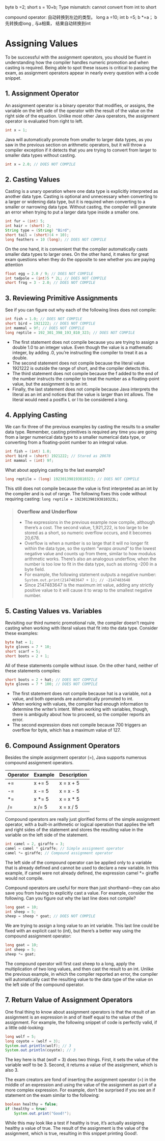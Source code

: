 byte b =2;
short s = 10+b;  Type mismatch: cannot convert from int to short

compound operator: 自动转换到左边的类型。
long a =10;
int b =5;
b *=a； b先转换成long , 与a相乘， 结果自动转换到int

# Assigning Values
To be successful with the assignment operators, you should be fluent in understanding how the compiler handles numeric promotion and when casting is required. Being able to spot these issues is critical to passing the exam, as assignment operators appear in nearly every question with a code snippet.

## 1. Assignment Operator
An assignment operator is a binary operator that modifies, or assigns, the variable on the
left side of the operator with the result of the value on the right side of the equation. Unlike
most other Java operators, the assignment operator is evaluated from right to left.
```java
int x = 1;
```

Java will automatically promote from smaller to larger data types, as you saw in the
previous section on arithmetic operators, but it will throw a compiler exception if it detects
that you are trying to convert from larger to smaller data types without casting.
```java
int x = 2.0; // DOES NOT COMPILE
```

## 2. Casting Values
Casting is a unary operation where one data type is explicitly
interpreted as another data type. Casting is optional and unnecessary when converting to a
larger or widening data type, but it is required when converting to a smaller or narrowing
data type. Without casting, the compiler will generate an error when trying to put a larger
data type inside a smaller one.
```java
int fur = (int) 5;
int hair = (short) 2;
String type = (String) "Bird";
short tail = (short)(4 + 10);
long feathers = 10 (long); // DOES NOT COMPILE
```

On the one hand, it is convenient that the compiler automatically casts smaller data
types to larger ones. On the other hand, it makes for great exam questions when they do the
opposite to see whether you are paying attention
```java
float egg = 2.0 / 9; // DOES NOT COMPILE
int tadpole = (int)5 * 2L; // DOES NOT COMPILE
short frog = 3 - 2.0; // DOES NOT COMPILE
```

## 3. Reviewing Primitive Assignments
See if you can figure out why each of the following lines does not compile:
```java
int fish = 1.0; // DOES NOT COMPILE
short bird = 1921222; // DOES NOT COMPILE
int mammal = 9f; // DOES NOT COMPILE
long reptile = 192_301_398_193_810_323; // DOES NOT COMPILE
```
- The first statement does not compile because you are trying to assign a double 1.0
to an integer value. Even though the value is a mathematic integer, by adding .0, you’re
instructing the compiler to treat it as a double. 
- The second statement does not compile because the literal value 1921222 is outside the range of short, and the compiler detects this. 
- The third statement does not compile because the f added to the end of the number
instructs the compiler to treat the number as a floating-point value, but the assignment is to an int. 
- Finally, the last statement does not compile because Java interprets the literal as an
int and notices that the value is larger than int allows. The literal would need a postfix L
or l to be considered a long.

## 4. Applying Casting
We can fix three of the previous examples by casting the results to a smaller data type.
Remember, casting primitives is required any time you are going from a larger numerical
data type to a smaller numerical data type, or converting from a floating-point number to an
integral value.
```java
int fish = (int) 1.0;
short bird = (short) 1921222; // Stored as 20678
int mammal = (int) 9f;
```
What about applying casting to the last example?
```java
long reptile = (long) 192301398193810323; // DOES NOT COMPILE
```
This still does not compile because the value is first interpreted as an int by the compiler
and is out of range. The following fixes this code without requiring casting:
`long reptile = 192301398193810323L;`

> ### Overflow and Underflow
> - The expressions in the previous example now compile, although there’s a cost. The second
value, 1,921,222, is too large to be stored as a short, so numeric overflow occurs, and it
becomes 20,678. 
> - Overflow is when a number is so large that it will no longer fit within the
data type, so the system “*wraps around*” to the lowest negative value and counts up from
there, similar to how modulus arithmetic works. There’s also an analogous underflow, when
the number is too low to fit in the data type, such as storing -200 in a byte field.
> - For example, the following statement outputs a negative number:
`System.out.print(2147483647 + 1); // -2147483648`
> - Since 2147483647 is the maximum int value, adding any strictly positive value to it will
cause it to wrap to the smallest negative number.

## 5. Casting Values vs. Variables
Revisiting our third numeric promotional rule, the compiler doesn’t require casting when
working with literal values that fit into the data type. Consider these examples:
```java
byte hat = 1;
byte gloves = 7 * 10;
short scarf = 5;
short boots = 2 + 1;
```
All of these statements compile without issue. On the other hand, neither of these statements compiles:
```java
short boots = 2 + hat; // DOES NOT COMPILE
byte gloves = 7 * 100; // DOES NOT COMPILE
```
- The first statement does not compile because hat is a variable, not a value, and both
operands are automatically promoted to int. 
- When working with values, the compiler
had enough information to determine the writer’s intent. 
When working with variables, though, there is ambiguity about how to proceed, so the compiler reports an error. 
- The second expression does not compile because 700 triggers an overflow for byte, which has a
maximum value of 127.

## 6. Compound Assignment Operators
Besides the simple assignment operator (=), Java supports numerous compound assignment
operators.

|Operator | Example | Description |
|-------|--------|-----------|
|+= | x += 5 | x = x + 5 |
|-= | x -= 5 | x = x - 5 |
|*= | x *= 5 | x = x * 5 |
|/= | x /= 5 | x = x / 5 |

Compound operators are really just glorified forms of the simple assignment operator,
with a built-in arithmetic or logical operation that applies the left and right sides of the
statement and stores the resulting value in the variable on the left side of the statement.

```java
int camel = 2, giraffe = 3;
camel = camel * giraffe; // Simple assignment operator
camel *= giraffe; // Compound assignment operator
```
The left side of the compound operator can be applied only to a variable that is already
defined and cannot be used to declare a new variable. In this example, if camel were not
already defined, the expression camel *= giraffe would not compile. <br />

Compound operators are useful for more than just shorthand—they can also save you
from having to explicitly cast a value. For example, consider the following. Can you figure
out why the last line does not compile?
```java
long goat = 10;
int sheep = 5;
sheep = sheep * goat; // DOES NOT COMPILE
```
We are
trying to assign a long value to an int variable. This last line could be fixed with an explicit
cast to (int), but there’s a better way using the compound assignment operator:
```java
long goat = 10;
int sheep = 5;
sheep *= goat;
```
The compound operator will first cast sheep to a long, apply the multiplication of two
long values, and then cast the result to an int. Unlike the previous example, in which the
compiler reported an error, the compiler will automatically cast the resulting value to the
data type of the value on the left side of the compound operator.

## 7. Return Value of Assignment Operators
One final thing to know about assignment operators is that the result of an assignment is an
expression in and of itself equal to the value of the assignment. For example, the following
snippet of code is perfectly valid, if a little odd-looking:
```java
long wolf = 5;
long coyote = (wolf = 3);
System.out.println(wolf); // 3
System.out.println(coyote); // 3
```
The key here is that (wolf = 3) does two things. First, it sets the value of the variable
wolf to be 3. Second, it returns a value of the assignment, which is also 3.<br />

The exam creators are fond of inserting the assignment operator (=) in the middle of an
expression and using the value of the assignment as part of a more complex expression. For
example, don’t be surprised if you see an if statement on the exam similar to the following:
```java
boolean healthy = false;
if (healthy = true)
    System.out.print("Good!");
```
While this may look like a test if healthy is true, it’s actually assigning healthy a
value of true. The result of the assignment is the value of the assignment, which is true,
resulting in this snippet printing Good!.
